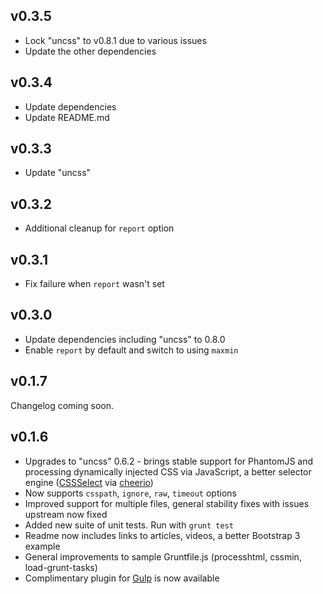 ## v0.3.5
* Lock "uncss" to v0.8.1 due to various issues
* Update the other dependencies

## v0.3.4
* Update dependencies
* Update README.md

## v0.3.3
* Update "uncss"

## v0.3.2
* Additional cleanup for `report` option

## v0.3.1
* Fix failure when `report` wasn't set

## v0.3.0
* Update dependencies including "uncss" to 0.8.0
* Enable `report` by default and switch to using `maxmin`

## v0.1.7

Changelog coming soon.

## v0.1.6

* Upgrades to "uncss" 0.6.2 - brings stable support for PhantomJS and processing dynamically injected CSS via JavaScript, a better selector engine ([CSSSelect](https://npmjs.org/package/CSSselect) via [cheerio](https://npmjs.org/package/cheerio))
* Now supports `csspath`, `ignore`, `raw`, `timeout` options
* Improved support for multiple files, general stability fixes with issues upstream now fixed
* Added new suite of unit tests. Run with `grunt test`
* Readme now includes links to articles, videos, a better Bootstrap 3 example
* General improvements to sample Gruntfile.js (processhtml, cssmin, load-grunt-tasks)
* Complimentary plugin for [Gulp](https://github.com/addyosmani/gulp-uncss-task) is now available
